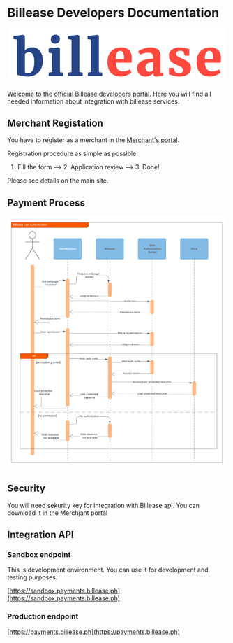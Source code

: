 # Billease Developers Documentation

![Logo](./assets/billease-logo.png)

Welcome to the official Billease developers portal. Here you will find all needed information about integration with billease services.

## Merchant Registation

You have to register as a merchant in the [Merchant's portal](https://merchants.billease.ph).

Registration procedure as simple as possible

1. Fill the form --> 2. Application review --> 3. Done!

Please see details on the main site.

## Payment Process

![Diagram](./assets/diagram.png)

## Security

You will need sekurity key for integration with Billease api. You can download it in the Merchjant portal

## Integration API

### Sandbox endpoint

This is development environment. You can use it for development and testing purposes.

[https://sandbox.payments.billease.ph](https://sandbox.payments.billease.ph)

### Production endpoint

[https://payments.billease.ph](https://payments.billease.ph)
